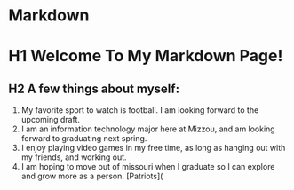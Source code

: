 # Markdown
# H1 **Welcome To My Markdown Page!**
## H2 A few things about myself:
1. My favorite sport to watch is football. I am looking forward to the upcoming draft.
2. I am an information technology major here at Mizzou, and am looking forward to graduating next spring.
3. I enjoy playing video games in my free time, as long as hanging out with my friends, and working out.
4. I am hoping to move out of missouri when I graduate so I can explore and grow more as a person.
[Patriots](
